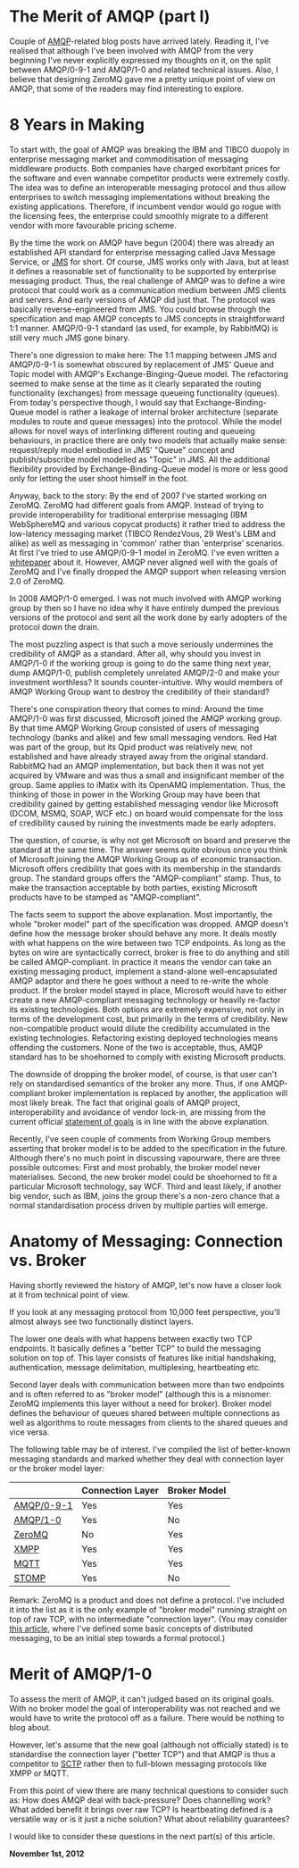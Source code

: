 # The Merit of AMQP (part I)



Couple of [AMQP](http://www.amqp.org)\-related blog posts have arrived lately. Reading it, I've realised that although I've been involved with AMQP from the very beginning I've never explicitly expressed my thoughts on it, on the split between AMQP/0-9-1 and AMQP/1-0 and related technical issues. Also, I believe that designing ZeroMQ gave me a pretty unique point of view on AMQP, that some of the readers may find interesting to explore.

8 Years in Making
=================

To start with, the goal of AMQP was breaking the IBM and TIBCO duopoly in enterprise messaging market and commoditisation of messaging middleware products. Both companies have charged exorbitant prices for the software and even wannabe competitor products were extremely costly. The idea was to define an interoperable messaging protocol and thus allow enterprises to switch messaging implementations without breaking the existing applications. Therefore, if incumbent vendor would go rogue with the licensing fees, the enterprise could smoothly migrate to a different vendor with more favourable pricing scheme.

By the time the work on AMQP have begun (2004) there was already an established API standard for enterprise messaging called Java Message Service, or [JMS](https://en.wikipedia.org/wiki/Java_Message_Service) for short. Of course, JMS works only with Java, but at least it defines a reasonable set of functionality to be supported by enterprise messaging product. Thus, the real challenge of AMQP was to define a wire protocol that could work as a communication medium between JMS clients and servers. And early versions of AMQP did just that. The protocol was basically reverse-engineered from JMS. You could browse through the specification and map AMQP concepts to JMS concepts in straightforward 1:1 manner. AMQP/0-9-1 standard (as used, for example, by RabbitMQ) is still very much JMS gone binary.

There's one digression to make here: The 1:1 mapping between JMS and AMQP/0-9-1 is somewhat obscured by replacement of JMS' Queue and Topic model with AMQP's Exchange-Binging-Queue model. The refactoring seemed to make sense at the time as it clearly separated the routing functionality (exchanges) from message queueing functionality (queues). From today's perspective though, I would say that Exchange-Binding-Queue model is rather a leakage of internal broker architecture (separate modules to route and queue messages) into the protocol. While the model allows for novel ways of interlinking different routing and queueing behaviours, in practice there are only two models that actually make sense: request/reply model embodied in JMS' "Queue" concept and publish/subscribe model modelled as "Topic" in JMS. All the additional flexibility provided by Exchange-Binding-Queue model is more or less good only for letting the user shoot himself in the foot.

Anyway, back to the story: By the end of 2007 I've started working on ZeroMQ. ZeroMQ had different goals from AMQP. Instead of trying to provide interoperability for traditional enterprise messaging (IBM WebSphereMQ and various copycat products) it rather tried to address the low-latency messaging market (TIBCO RendezVous, 29 West's LBM and alike) as well as messaging in 'common' rather than 'enterprise' scenarios. At first I've tried to use AMQP/0-9-1 model in ZeroMQ. I've even written a [whitepaper](http://www.zeromq.org/whitepapers:messaging-enabled-network) about it. However, AMQP never aligned well with the goals of ZeroMQ and I've finally dropped the AMQP support when releasing version 2.0 of ZeroMQ.

In 2008 AMQP/1-0 emerged. I was not much involved with AMQP working group by then so I have no idea why it have entirely dumped the previous versions of the protocol and sent all the work done by early adopters of the protocol down the drain.

The most puzzling aspect is that such a move seriously undermines the credibility of AMQP as a standard. After all, why should you invest in AMQP/1-0 if the working group is going to do the same thing next year, dump AMQP/1-0, publish completely unrelated AMQP/2-0 and make your investment worthless? It sounds counter-intuitive. Why would members of AMQP Working Group want to destroy the credibility of their standard?

There's one conspiration theory that comes to mind: Around the time AMQP/1-0 was first discussed, Microsoft joined the AMQP working group. By that time AMQP Working Group consisted of users of messaging technology (banks and alike) and few small messaging vendors. Red Hat was part of the group, but its Qpid product was relatively new, not established and have already strayed away from the original standard. RabbitMQ had an AMQP implementation, but back then it was not yet acquired by VMware and was thus a small and insignificant member of the group. Same applies to iMatix with its OpenAMQ implementation. Thus, the thinking of those in power in the Working Group may have been that credibility gained by getting established messaging vendor like Microsoft (DCOM, MSMQ, SOAP, WCF etc.) on board would compensate for the loss of credibility caused by ruining the investments made be early adopters.

The question, of course, is why not get Microsoft on board and preserve the standard at the same time. The answer seems quite obvious once you think of Microsoft joining the AMQP Working Group as of economic transaction. Microsoft offers credibility that goes with its membership in the standards group. The standard groups offers the "AMQP-compliant" stamp. Thus, to make the transaction acceptable by both parties, existing Microsoft products have to be stamped as "AMQP-compliant".

The facts seem to support the above explanation. Most importantly, the whole "broker model" part of the specification was dropped. AMQP doesn't define how the message broker should behave any more. It deals mostly with what happens on the wire between two TCP endpoints. As long as the bytes on wire are syntactically correct, broker is free to do anything and still be called AMQP-compliant. In practice it means the vendor can take an existing messaging product, implement a stand-alone well-encapsulated AMQP adaptor and there he goes without a need to re-write the whole product. If the broker model stayed in place, Microsoft would have to either create a new AMQP-compliant messaging technology or heavily re-factor its existing technologies. Both options are extremely expensive, not only in terms of the development cost, but primarily in the terms of credibility. New non-compatible product would dilute the credibility accumulated in the existing technologies. Refactoring existing deployed technologies means offending the customers. None of the two is acceptable, thus, AMQP standard has to be shoehorned to comply with existing Microsoft products.

The downside of dropping the broker model, of course, is that user can't rely on standardised semantics of the broker any more. Thus, if one AMQP-compliant broker implementation is replaced by another, the application will most likely break. The fact that original goals of AMQP project, interoperability and avoidance of vendor lock-in, are missing from the current official [statement of goals](http://amqp.org/product/solve) is in line with the above explanation.

Recently, I've seen couple of comments from Working Group members asserting that broker model is to be added to the specification in the future. Although there's no much point in discussing vapourware, there are three possible outcomes: First and most probably, the broker model never materialises. Second, the new broker model could be shoehorned to fit a particular Microsoft technology, say WCF. Third and least likely, if another big vendor, such as IBM, joins the group there's a non-zero chance that a normal standardisation process driven by multiple parties will emerge.

Anatomy of Messaging: Connection vs. Broker
===========================================

Having shortly reviewed the history of AMQP, let's now have a closer look at it from technical point of view.

If you look at any messaging protocol from 10,000 feet perspective, you'll almost always see two functionally distinct layers.

The lower one deals with what happens between exactly two TCP endpoints. It basically defines a "better TCP" to build the messaging solution on top of. This layer consists of features like initial handshaking, authentication, message delimitation, multiplexing, heartbeating etc.

Second layer deals with communication between more than two endpoints and is often referred to as "broker model" (although this is a misnomer: ZeroMQ implements this layer without a need for broker). Broker model defines the behaviour of queues shared between multiple connections as well as algorithms to route messages from clients to the shared queues and vice versa.

The following table may be of interest. I've compiled the list of better-known messaging standards and marked whether they deal with connection layer or the broker model layer:

|                                                                                         | Connection Layer | Broker Model |
| :-------------------------------------------------------------------------------------- | :--------------- | :----------- |
| [AMQP/0-9-1](http://www.amqp.org/specification/0-9-1/amqp-org-download)                 | Yes              | Yes          |
| [AMQP/1-0](http://www.amqp.org/resources/download)                                      | Yes              | No           |
| [ZeroMQ](http://www.zeromq.org)                                                         | No               | Yes          |
| [XMPP](http://xmpp.org/)                                                                | Yes              | Yes          |
| [MQTT](http://www.ibm.com/developerworks/webservices/library/ws-mqtt/index.html#N10084) | Yes              | Yes          |
| [STOMP](http://stomp.github.com/)                                                       | Yes              | No           |

Remark: ZeroMQ is a product and does not define a protocol. I've included it into the list as it is the only example of "broker model" running straight on top of raw TCP, with no intermediate "connection layer". (You may consider [this article](/concepts), where I've defined some basic concepts of distributed messaging, to be an initial step towards a formal protocol.)

Merit of AMQP/1-0
=================

To assess the merit of AMQP, it can't judged based on its original goals. With no broker model the goal of interoperability was not reached and we would have to write the protocol off as a failure. There would be nothing to blog about.

However, let's assume that the new goal (although not officially stated) is to standardise the connection layer ("better TCP") and that AMQP is thus a competitor to [SCTP](https://en.wikipedia.org/wiki/SCTP) rather then to full-blown messaging protocols like XMPP or MQTT.

From this point of view there are many technical questions to consider such as: How does AMQP deal with back-pressure? Does channelling work? What added benefit it brings over raw TCP? Is heartbeating defined is a versatile way or is it just a niche solution? What about reliability guarantees?

I would like to consider these questions in the next part(s) of this article.

**November 1st, 2012**
